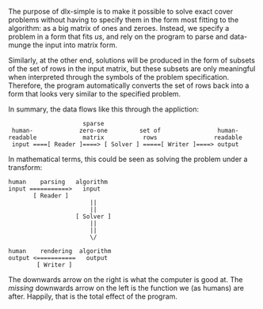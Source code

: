The purpose of dlx-simple is to make it possible to solve exact cover
problems without having to specify them in the form most fitting to the
algorithm: as a big matrix of ones and zeroes. Instead, we specify a
problem in a form that fits *us*, and rely on the program to parse and
data-munge the input into matrix form.

Similarly, at the other end, solutions will be produced in the form of
subsets of the set of rows in the input matrix, but these subsets are
only meaningful when interpreted through the symbols of the problem
specification. Therefore, the program automatically converts the set of
rows back into a form that looks very similar to the specified problem.

In summary, the data flows like this through the appliction:

                         sparse
     human-             zero-one         set of                human-
    readable             matrix           rows                readable
     input ====[ Reader ]====> [ Solver ] =====[ Writer ]====> output

In mathematical terms, this could be seen as solving the problem under a
transform:

    human    parsing   algorithm
    input ===========>   input
           [ Reader ]
                           ||
                           ||
                       [ Solver ]
                           ||
                           ||
                           \/
    
    human    rendering  algorithm
    output <===========   output
            [ Writer ]

The downwards arrow on the right is what the computer is good at. The
*missing* downwards arrow on the left is the function we (as humans) are
after. Happily, that is the total effect of the program.
